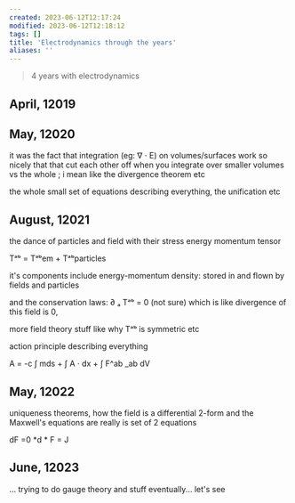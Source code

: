 ```yaml
---
created: 2023-06-12T12:17:24
modified: 2023-06-12T12:18:12
tags: []
title: 'Electrodynamics through the years'
aliases: ''
---
```


> 4 years with electrodynamics

## April, 12019



## May, 12020

it was the fact that integration (eg: ∇ ⋅ E) on volumes/surfaces work so nicely that that cut each other off when you integrate over smaller volumes vs the whole ; i mean like the divergence theorem etc

the whole small set of equations describing everything, the unification etc

## August, 12021

the dance of particles and field with their stress energy momentum tensor 

Tᵃᵇ = Tᵃᵇem + Tᵃᵇparticles

it's components  include energy-momentum density: stored in and flown by fields and particles 

and the conservation laws: ∂ ₐ Tᵃᵇ = 0 (not sure) which is like divergence of this field is 0,

more field theory stuff like why  Tᵃᵇ is symmetric etc

action principle describing everything

A = -c ∫ mds + ∫ A ⋅ dx + ∫ F^ab _ab dV

## May, 12022

uniqueness theorems, how the field is a differential 2-form and the Maxwell's equations are really is set of 2 equations

dF =0
*d * F = J

## June, 12023

...
trying to do gauge theory and stuff eventually... let's see